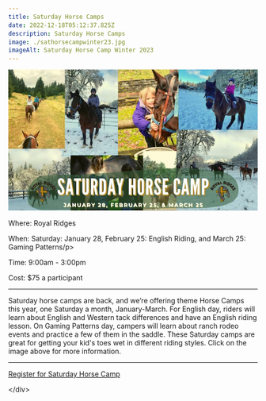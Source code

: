 ```yaml
---
title: Saturday Horse Camps
date: 2022-12-18T05:12:37.825Z
description: Saturday Horse Camps
image: ./sathorsecampwinter23.jpg
imageAlt: Saturday Horse Camp Winter 2023
---
```

![sathorsecampwinter23](sathorsecampwinter23.jpg "sathorsecampwinter23")

<div className="text-center">
<p className="my-2"><span className="font-semibold">Where:&nbsp;</span>Royal Ridges</p>
<p className="mb-2"><span className="font-semibold">When:&nbsp;</span>Saturday: January 28, February 25: English Riding, and March 25: Gaming Patterns/p>
<p className="mb-2"><span className="font-semibold">Time:&nbsp;</span>9:00am - 3:00pm</p>
<p className="mb-2"><span className="font-semibold">Cost:&nbsp;</span>$75 a participant</p> 
<hr />
</div>

<p className="my-4">Saturday horse camps are back, and we’re offering theme Horse Camps this year, one Saturday a month, January-March. For English day, riders will learn about English and Western tack differences and have an English riding lesson. On Gaming Patterns day, campers will learn about ranch rodeo events and practice a few of them in the saddle. These Saturday camps are great for getting your kid's toes wet in different riding styles. Click on the image above for more information. </p>
<hr />

<div className='text-center mt-4'>
    <a 
        href='https://www.ultracamp.com/info/upcomingSessions.aspx?idCamp=1145&campCode=151'
        className='text-green-200 hover:text-indigo-400 hover:underline font-cursive text-2xl'
        target='_blank' 
        rel='noopener noreferrer'
    >Register for Saturday Horse Camp </a>

<﻿/div>